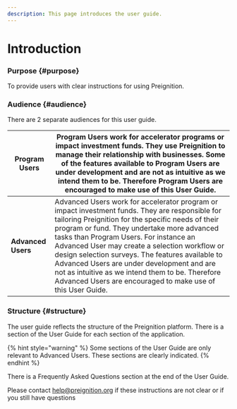 ```yaml
---
description: This page introduces the user guide.
---
```


# Introduction

### Purpose {#purpose}

To provide users with clear instructions for using Preignition.

### Audience {#audience}

There are 2 separate audiences for this user guide.

| **Program Users** | Program Users work for accelerator programs or impact investment funds. They use Preignition to manage their relationship with businesses. Some of the features available to Program Users are under development and are not as intuitive as we intend them to be. Therefore Program Users are encouraged to make use of this User Guide. |
| --- | --- |
| **Advanced Users** | Advanced Users work for accelerator program or impact investment funds. They are responsible for tailoring Preignition for the specific needs of their program or fund. They undertake more advanced tasks than Program Users. For instance an Advanced User may create a selection workflow or design selection surveys. The features available to Advanced Users are under development and are not as intuitive as we intend them to be. Therefore Advanced Users are encouraged to make use of this User Guide. |

### Structure {#structure}

The user guide reflects the structure of the Preignition platform.  There is a section of the User Guide for each section of the application.  

{% hint style="warning" %}
Some sections of the User Guide are only relevant to Advanced Users.  These sections are clearly indicated.
{% endhint %}

There is a Frequently Asked Questions section at the end of the User Guide.

Please contact help@preignition.org if these instructions are not clear or if you still have questions

